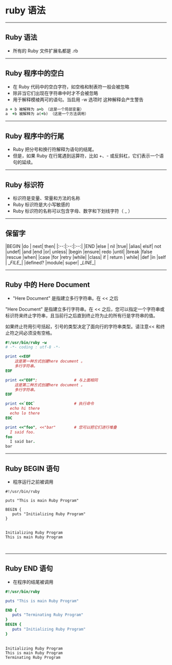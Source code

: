 # ruby **语法**

---


## Ruby 语法

- 所有的 Ruby 文件扩展名都是 .rb

--- 

## Ruby 程序中的空白
- 在 Ruby 代码中的空白字符，如空格和制表符一般会被忽略
- 除非当它们出现在字符串中时才不会被忽略
- 用于解释模棱两可的语句。当启用 -w 选项时 这种解释会产生警告

```ruby
a + b 被解释为 a+b （这是一个局部变量）
a  +b 被解释为 a(+b) （这是一个方法调用）

```

---


## Ruby 程序中的行尾
- Ruby 把分号和换行符解释为语句的结尾。
- 但是，如果 Ruby 在行尾遇到运算符，比如 +、- 或反斜杠，它们表示一个语句的延续。

---

## Ruby 标识符
- 标识符是变量、常量和方法的名称
- Ruby 标识符是大小写敏感的
- Ruby 标识符的名称可以包含字母、数字和下划线字符（ _ ）

--- 

## 保留字

|BEGIN |do | next|  then|
|:--:|:--:|:--:|
|END |else | nil |true|
|alias| elsif| not |undef|
|and |end |or|  unless|
|begin |ensure|  redo  |until|
|break |false |rescue  |when|
|case  |for |retry |while|
|class| if | return | while|
|def |in  |self | \__FILE__|
|defined?  |module|  super| \__LINE__|

---

## Ruby 中的 Here Document

- "Here Document" 是指建立多行字符串。在 << 之后

<aside class="notes">
"Here Document" 是指建立多行字符串。在 << 之后，您可以指定一个字符串或标识符来终止字符串，且当前行之后直到终止符为止的所有行是字符串的值。

如果终止符用引号括起，引号的类型决定了面向行的字符串类型。请注意<< 和终止符之间必须没有空格。

</aside> 

```ruby
#!/usr/bin/ruby -w
# -*- coding : utf-8 -*-

print <<EOF
    这是第一种方式创建here document 。
    多行字符串。
EOF

print <<"EOF";                # 与上面相同
    这是第二种方式创建here document 。
    多行字符串。
EOF

print <<`EOC`                 # 执行命令
  echo hi there
  echo lo there
EOC

print <<"foo", <<"bar"        # 您可以把它们进行堆叠
  I said foo.
foo
  I said bar.
bar

```


---

## Ruby BEGIN 语句

- 程序运行之前被调用


```
#!/usr/bin/ruby

puts "This is main Ruby Program"

BEGIN {
   puts "Initializing Ruby Program"
}

```

<div class="fragment fade-in-then-out">
  <pre>
    <code class="hljs" data-trim data-line-numbers="4,8-11">
Initializing Ruby Program
This is main Ruby Program
    </code>
  </pre>
</code>

---

## Ruby END 语句

- 在程序的结尾被调用

```ruby
#!/usr/bin/ruby

puts "This is main Ruby Program"

END {
   puts "Terminating Ruby Program"
}
BEGIN {
   puts "Initializing Ruby Program"
}

```


<div class="fragment fade-in-then-out">
  <pre>
    <code class="hljs" data-trim data-line-numbers="4,8-11">
Initializing Ruby Program
This is main Ruby Program
Terminating Ruby Program
    </code>
  </pre>
</code>